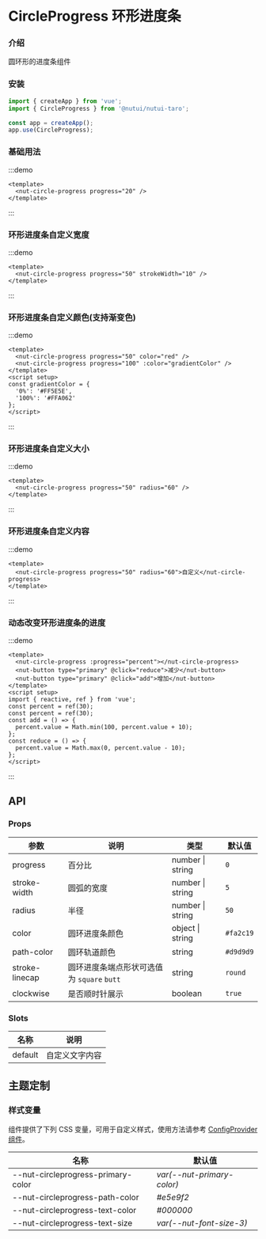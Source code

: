 # CircleProgress 环形进度条

### 介绍

圆环形的进度条组件

### 安装

```js
import { createApp } from 'vue';
import { CircleProgress } from '@nutui/nutui-taro';

const app = createApp();
app.use(CircleProgress);
```

### 基础用法

:::demo

```vue
<template>
  <nut-circle-progress progress="20" />
</template>
```

:::

### 环形进度条自定义宽度

:::demo

```vue
<template>
  <nut-circle-progress progress="50" strokeWidth="10" />
</template>
```

:::

### 环形进度条自定义颜色(支持渐变色)

:::demo

```vue
<template>
  <nut-circle-progress progress="50" color="red" />
  <nut-circle-progress progress="100" :color="gradientColor" />
</template>
<script setup>
const gradientColor = {
  '0%': '#FF5E5E',
  '100%': '#FFA062'
};
</script>
```

:::

### 环形进度条自定义大小

:::demo

```vue
<template>
  <nut-circle-progress progress="50" radius="60" />
</template>
```

:::

### 环形进度条自定义内容

:::demo

```vue
<template>
  <nut-circle-progress progress="50" radius="60">自定义</nut-circle-progress>
</template>
```

:::

### 动态改变环形进度条的进度

:::demo

```vue
<template>
  <nut-circle-progress :progress="percent"></nut-circle-progress>
  <nut-button type="primary" @click="reduce">减少</nut-button>
  <nut-button type="primary" @click="add">增加</nut-button>
</template>
<script setup>
import { reactive, ref } from 'vue';
const percent = ref(30);
const percent = ref(30);
const add = () => {
  percent.value = Math.min(100, percent.value + 10);
};
const reduce = () => {
  percent.value = Math.max(0, percent.value - 10);
};
</script>
```

:::

## API

### Props

| 参数           | 说明                                       | 类型             | 默认值    |
| -------------- | ------------------------------------------ | ---------------- | --------- |
| progress       | 百分比                                     | number \| string | `0`       |
| stroke-width   | 圆弧的宽度                                 | number \| string | `5`       |
| radius         | 半径                                       | number \| string | `50`      |
| color          | 圆环进度条颜色                             | object \| string | `#fa2c19` |
| path-color     | 圆环轨道颜色                               | string           | `#d9d9d9` |
| stroke-linecap | 圆环进度条端点形状可选值为 `square` `butt` | string           | `round`   |
| clockwise      | 是否顺时针展示                             | boolean          | `true`    |

### Slots

| 名称    | 说明           |
| ------- | -------------- |
| default | 自定义文字内容 |

## 主题定制

### 样式变量

组件提供了下列 CSS 变量，可用于自定义样式，使用方法请参考 [ConfigProvider 组件](#/zh-CN/component/configprovider)。

| 名称                               | 默认值                     |
| ---------------------------------- | -------------------------- |
| --nut-circleprogress-primary-color | _var(--nut-primary-color)_ |
| --nut-circleprogress-path-color    | _#e5e9f2_                  |
| --nut-circleprogress-text-color    | _#000000_                  |
| --nut-circleprogress-text-size     | _var(--nut-font-size-3)_   |
